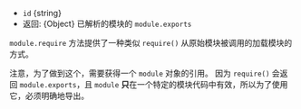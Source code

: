<!-- YAML
added: v0.5.1
-->

* `id` {string}
* 返回: {Object} 已解析的模块的 `module.exports`

`module.require` 方法提供了一种类似 `require()` 从原始模块被调用的加载模块的方式。

注意，为了做到这个，需要获得一个 `module` 对象的引用。
因为 `require()` 会返回 `module.exports`，且 `module` **只**在一个特定的模块代码中有效，所以为了使用它，必须明确地导出。

